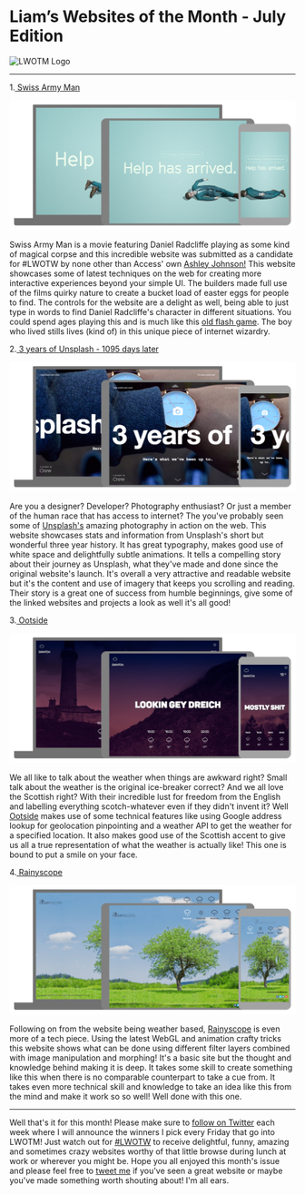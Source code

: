 Liam’s Websites of the Month - July Edition
==================================================

![LWOTM Logo](../../../LWOTM-logo-beard.jpg)

-------

1.[ Swiss Army Man](http://swissarmyman.com/)

![Swiss Army Man homepage](swiss-army-man.jpg)

Swiss Army Man is a movie featuring Daniel Radcliffe playing as some kind of magical corpse and this incredible website was submitted as a candidate for #LWOTW by none other than Access' own [Ashley Johnson!](https://twitter.com/@johnnnnson) This website showcases some of latest techniques on the web for creating more interactive experiences beyond your simple UI. The builders made full use of the films quirky nature to create a bucket load of easter eggs for people to find. The controls for the website are a delight as well, being able to just type in words to find Daniel Radcliffe's character in different situations. You could spend ages playing this and is much like this [old flash game](http://www.interactivebuddy2.org/). The boy who lived stills lives (kind of) in this unique piece of internet wizardry.

2.[ 3 years of Unsplash - 1095 days later](https://1095.unsplash.com/)

![3 years of Unsplash - 1095 days later homepage](three-years-unsplash.jpg)

Are you a designer? Developer? Photography enthusiast? Or just a member of the human race that has access to internet? The you've probably seen some of [Unsplash's](https://unsplash.com/) amazing photography in action on the web. This website showcases stats and information from Unsplash's short but wonderful three year history. It has great typography, makes good use of white space and delightfully subtle animations. It tells a compelling story about their journey as Unsplash, what they've made and done since the original website's launch. It's overall a very attractive and readable website but it's the content and use of imagery that keeps you scrolling and reading. Their story is a great one of success from humble beginnings, give some of the linked websites and projects a look as well it's all good!

3.[ Ootside](http://ootsi.de/)

![Ootside homepage](ootside.jpg)

We all like to talk about the weather when things are awkward right? Small talk about the weather is the original ice-breaker correct? And we all love the Scottish right? With their incredible lust for freedom from the English and labelling everything scotch-whatever even if they didn't invent it? Well [Ootside](http://ootsi.de/) makes use of some technical features like using Google address lookup for geolocation pinpointing and a weather API to get the weather for a specified location. It also makes good use of the Scottish accent to give us all a true representation of what the weather is actually like! This one is bound to put a smile on your face.

4.[ Rainyscope](http://rainyscope.com/)

![Rainyscope homepage](rainyscope.jpg)

Following on from the website being weather based, [Rainyscope](http://rainyscope.com/) is even more of a tech piece. Using the latest WebGL and animation crafty tricks this website shows what can be done using different filter layers combined with image manipulation and morphing! It's a basic site but the thought and knowledge behind making it is deep. It takes some skill to create something like this when there is no comparable counterpart to take a cue from. It takes even more technical skill and knowledge to take an idea like this from the mind and make it work so so well! Well done with this one.

---

Well that's it for this month! Please make sure to [follow on Twitter](https://twitter.com/search?q=%40LiamWalshWeb%20%23LWOTW&src=typd) each week where I will announce the winners I pick every Friday that go into LWOTM! Just watch out for [#LWOTW](https://twitter.com/search?q=%40LiamWalshWeb%20%23LWOTW&src=typd) to receive delightful, funny, amazing and sometimes crazy websites worthy of that little browse during lunch at work or wherever you might be. Hope you all enjoyed this month's issue and please feel free to [tweet me](https://twitter.com/LiamWalshWeb) if you've seen a great website or maybe you've made something worth shouting about! I'm all ears.
